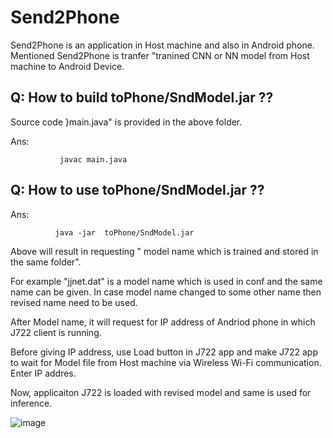 # Send2Phone
 Send2Phone is an application in Host machine and also in Android phone.  Mentioned Send2Phone is tranfer "tranined CNN or NN model from Host machine to Android  Device. 

## Q: How to build toPhone/SndModel.jar ??

 Source code }main.java" is provided in the above folder. 

Ans: 

               javac main.java


##  Q: How to use toPhone/SndModel.jar ??

Ans:

              java -jar  toPhone/SndModel.jar
  
Above will result in requesting " model name which is trained and stored in the same folder".  

For example "jjnet.dat" is a model name which is used in conf and the same name can be given.
In case model name changed to some other name then revised name need to be used.  

After Model name, it will request for IP address of  Andriod phone in which  J722 client is running.  

Before giving IP address, use Load button in J722 app and make J722 app to wait for Model file 
from Host machine via Wireless Wi-Fi communication.  Enter IP addres.  

Now, applicaiton J722 is loaded with revised model and same  is used for inference.

![image](https://github.com/DLinIoTedge/dltrainBook/tree/jk/Edge/Send2Phone/64.png)



